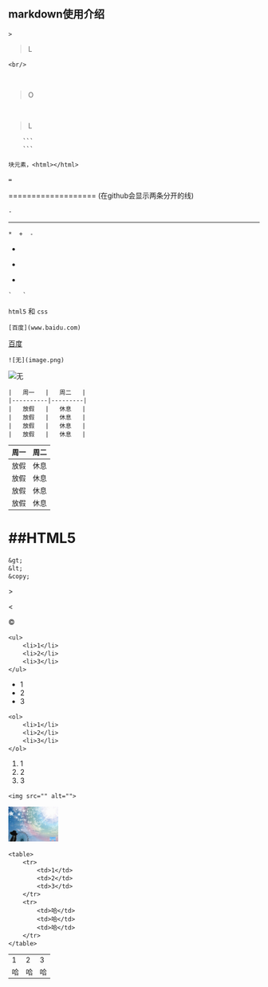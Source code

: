 ## markdown使用介绍
```
>
```
> L  

```
<br/>
```
<br/>

> O

<br/>

>L

```
    ```
    ```
```
```
块元素，<html></html>
```

```
=
```
=================== 
(在github会显示两条分开的线)

```
-
```
------------------

```
*  +  - 
```
*
+
-

```
`   `
```
`html5` 和 `css` 

```
[百度](www.baidu.com)
```

[百度](www.baidu.com)


```
![无](image.png)
```
![无](image.png)

```
|   周一   |   周二   |
|----------|---------|
|   放假   |   休息   |
|   放假   |   休息   |
|   放假   |   休息   |
|   放假   |   休息   |
```

|   周一   |   周二   |
|----------|---------|
|   放假   |   休息   |
|   放假   |   休息   |
|   放假   |   休息   |
|   放假   |   休息   |


##HTML5
===========================================================================

```
&gt;
&lt;
&copy;
```
&gt;

&lt;

&copy;


```
<ul>
    <li>1</li>
    <li>2</li>
    <li>3</li>
</ul>
```
<ul>
    <li>1</li>
    <li>2</li>
    <li>3</li>
</ul>

```
<ol>
    <li>1</li>
    <li>2</li>
    <li>3</li>
</ol>
```
<ol>
    <li>1</li>
    <li>2</li>
    <li>3</li>
</ol>

```
<img src="" alt="">
```
<img style="width:100px;" src="1.jpg" alt="">

```
<table>
    <tr>
        <td>1</td>
        <td>2</td>
        <td>3</td>
    </tr>
    <tr>
        <td>哈</td>
        <td>哈</td>
        <td>哈</td>
    </tr>
</table>
```

<table>
    <tr>
        <td>1</td>
        <td>2</td>
        <td>3</td>
    </tr>
    <tr>
        <td>哈</td>
        <td>哈</td>
        <td>哈</td>
    </tr>
</table>